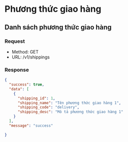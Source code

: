# Phương thức giao hàng

## Danh sách phương thức giao hàng

### Request

- Method:  GET 
- URL: /v1/shippings


### Response

```json
{
  "success": true,
  "data": [
    {
      "shipping_id": 1,
      "shipping_name": "Tên phương thức giao hàng 1",
      "shipping_code": "delivery",
      "shipping_desc": "Mô tả phương thức giao hàng 1"
    }
  ],
  "message": "success"
  
}
```